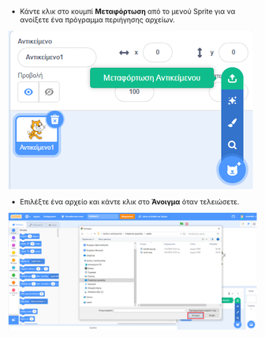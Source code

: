 - Κάντε κλικ στο κουμπί **Μεταφόρτωση** από το μενού Sprite για να ανοίξετε ένα πρόγραμμα περιήγησης αρχείων.

![sprite από το αρχείο](images/sprite-from-file.png)

- Επιλέξτε ένα αρχείο και κάντε κλικ στο **Άνοιγμα** όταν τελειώσετε.

![επιλέξτε παράθυρα sprite](images/choose-sprite-annotated.png)